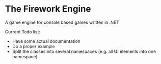 The Firework Engine
===================

A game engine for console based games written in .NET

Current Todo list:
* Have some actual documentation
* Do a proper example
* Split the classes into several namespaces (e.g. all UI elements into one namespace)
